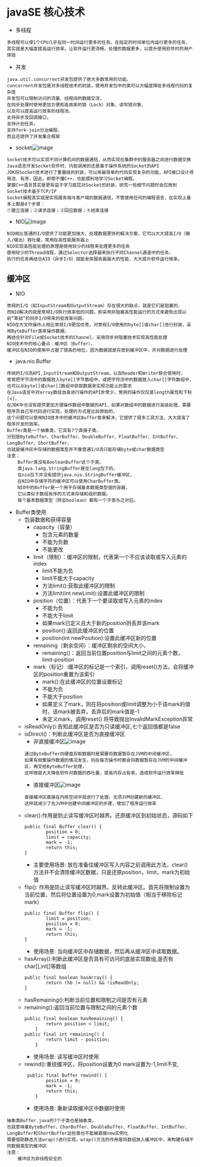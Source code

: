 # javaSE 核心技术
- 多线程
```text
多线程可以使1个CPU几乎在同一时间运行更多的任务。在指定的时间单位内运行更多的任务，
其实就是大幅度提高运行效率，让软件运行更流畅，处理的数据更多，以提升使用软件时的用户体验
```
- 并发
```text
java.util.concurrent并发包提供了绝大多数常用的功能。
concurrent并发包是对多线程技术的封装，使用并发包中的类可以大幅度降低多线程代码的复杂度
并发包可以限制访问的流量、线程间的数据交流，
在同步处理时使用更加方便和高效率的锁（Lock）对象、读写锁对象，
以及可以提高运行效率的线程池，
支持异步及回调接口，
支持计划任务，
支持fork-join分治编程，
而且还提供了并发集合框架
```
- socket![image](../../../../../../resources/img/socket.png)
```text
Socket技术可以实现不同计算机间的数据通信，从而实现在集群中的服务器之间进行数据交换
Java语言开发Socket软件时，内部调用的还是基于操作系统的Socket的API
JDK将Socket技术进行了重量级的封装，可以用最简单的代码实现复杂的功能，API接口设计得简洁、有序，因此，即使不懂C++，也能顺利地学习Socket编程。
掌握C++语言其实是更有益于学习底层对Socket的封装，研究一些细节问题时会应用到
Socket技术基于TCP/IP
Socket编程其实就是实现服务端与客户端的数据通信，不管使用任何的编程语言，在实现上基本上都是4个步骤：
①建立连接；②请求连接；③回应数据；④结束连接
```
- NIO![image](../../../../../../resources/img/nio.png)
```text
NIO相比普通的I/O提供了功能更加强大、处理数据更快的解决方案，它可以大大提高I/O（输入/输出）吞吐量，常用在高性能服务器上
NIO实现高性能处理的原理是使用较少的线程来处理更多的任务
使用较少的Thread线程，通过Selector选择器来执行不同Channel通道中的任务，
执行的任务再结合AIO（异步I/O）就能发挥服务器最大的性能，大大提升软件运行效率。
```
## 缓冲区
- NIO
```text
常规的I/O（如InputStream和OutputStream）存在很大的缺点，就是它们是阻塞的，
而NIO解决的就是常规I/O执行效率低的问题。即采用非阻塞高性能运行的方式来避免出现以前“笨拙”的同步I/O带来的低效率问题。
NIO在大文件操作上相比常规I/O更加优秀，对常规I/O使用的byte[]或char[]进行封装，采用ByteBuffer类来操作数据，
再结合针对File或Socket技术的Channel，采用同步非阻塞技术实现高性能处理
NIO技术中的核心要点：缓冲区（Buffer）。
缓冲区在NIO的使用中占据了很高的地位，因为数据就是存放到缓冲区中，并对数据进行处理
```
- java.nio.Buffer
```text
传统的I/O流API,InputStream和OutputStream，以及Reader和Writer联合使用时，
常常把字节流中的数据放入byte[]字节数组中，或把字符流中的数据放入char[]字符数组中，也可以从byte[]或char[]数组中获取数据来实现功能上的需求
在Java语言中对array数组自身进行操作的API非常少，常用的操作仅仅是length属性和下标[x]，
在JDK中也没有提供更加方便操作数组中数据的API，如果对数组中的数据进行高级处理，需要程序员自己写代码进行实现，处理的方式是比较原始的，
这个问题可以使用NIO技术中的缓冲区Buffer类来解决，它提供了很多工具方法，大大提高了程序开发的效率。
Buffer类是一个抽象类，它具有7个直接子类，
分别是ByteBuffer、CharBuffer、DoubleBuffer、FloatBuffer、IntBuffer、LongBuffer、ShortBuffer，
也就是缓冲区中存储的数据类型并不像普通I/O流只能存储byte或char数据类型
注意：
    Buffer类没有BooleanBuffer这个子类。
    类java.lang.StringBuffer是在lang包下的，
    在nio包下并没有提供java.nio.StringBuffer缓冲区，
    在NIO中存储字符的缓冲区可以使用CharBuffer类。
    NIO中的Buffer是一个用于存储基本数据类型值的容器，
    它以类似于数组有序的方式来存储和组织数据。
    每个基本数据类型（除去boolean）都有一个子类与之对应。
```
- Buffer类使用
    - 包装数据和获得容量
        - capacity（容量）
            - 包含元素的数量
            - 不能为负数
            - 不能更改
        - limit（限制）：缓冲区的限制，代表第一个不应该读取或写入元素的index
            - limit不能为负
            - limit不能大于capacity
            - 方法limit():获取此缓冲区的限制
            - 方法limit(int newLimit):设置此缓冲区的限制
        - position（位置）：代表下一个要读取或写入元素的index
            - 不能为负
            - 不能大于limit
            - 如果mark已定义且大于新的position则丢弃该mark
            - position():返回此缓冲区的位置
            - position(int newPosition):设置此缓冲区新的位置
        - remaining（剩余空间）：缓冲区剩余的空间大小，
            - remaining()：返回当前位置position与limit之间的元素个数，limit-position
        - mark（标记）:缓冲区的标记是一个索引，调用reset()方法，会将缓冲区的position重置为该索引
            - mark():在此缓冲区的位置设置标记
            - 不能为负
            - 不能大于position
            - 如果定义了mark，则在将position或limit调整为小于该mark的值时，该mark被丢弃，丢弃后的mark值是-1
            - 未定义mark，调用reset() 将导致抛出InvalidMarkException异常
    - isReadOnly():告知此缓冲区是否为只读缓冲区,七个返回值都是false
    - isDirect()：判断此缓冲区是否为直接缓冲区
        - 非直接缓冲区![image](../../../../../../resources/img/非直接缓冲区.png)
        ```text
        通过ByteBuffer向硬盘存取数据时是需要将数据暂存在JVM的中间缓冲区，
        如果有频繁操作数据的情况发生，则在每次操作时都会将数据暂存在JVM的中间缓冲区，再交给ByteBuffer处理，
        这样做就大大降低软件对数据的吞吐量，提高内存占有率，造成软件运行效率降低
        ```
        - 直接缓冲区![image](../../../../../../resources/img/直接缓冲区.png)
        ```text
        直接缓冲区直接在内核空间中就进行了处理，无须JVM创建新的缓冲区，
        这样就减少了在JVM中创建中间缓冲区的步骤，增加了程序运行效率
        ```
    - clear():作用是防止读写缓冲区时越界。还原缓冲区到初始状态，源码如下
        ```text
        public final Buffer clear() {
                position = 0;
                limit = capacity;
                mark = -1;
                return this;
        }   
        ```
       - 主要使用场景: 放在准备往缓冲区写入内容之前调用此方法，clear() 方法并不会清除缓冲区数据，只是还原position，limit，mark为初始值
    - flip(): 作用是防止读写缓冲区时越界。反转此缓冲区。首先将限制设置为当前位置，然后将位置设置为0,mark设置为初始值（相当于移除标记mark）
        ```text
        public final Buffer flip() {
                limit = position;
                position = 0;
                mark = -1;
                return this;
        }  
        ```
      - 使用场景: 当向缓冲区中存储数据，然后再从缓冲区中读取数据。
    - hasArray():判断此缓冲区是否具有可访问的底层实现数组,是否有char[],int[]等数组
        ```text
        public final boolean hasArray() {
                return (hb != null) && !isReadOnly;
        }
        ```
    - hasRemaining():判断当前位置和限制之间是否有元素
    - remaining():返回当前位置与限制之间的元素个数
        ```text
        public final boolean hasRemaining() {
                return position < limit;
            }
        public final int remaining() {
                return limit - position;
            }
        ```
        - 使用场景: 读写缓冲区时使用
    - rewind():重绕缓冲区，将position设置为0 mark设置为-1,limit不变,
        ```text
         public final Buffer rewind() {
                position = 0;
                mark = -1;
                return this;
            }
        ```
        - 使用场景: 重新读取缓冲区中数据时使用
      
```text
抽象类Buffer.java的7个子类也是抽象类，
也就意味着ByteBuffer、CharBuffer、DoubleBuffer、FloatBuffer、IntBuffer、LongBuffer和ShortBuffer这些类也不能被直接new实例化
需要借助静态方法wrap()进行实现。wrap()方法的作用是将数组放入缓冲区中，来构建存储不同数据类型的缓冲区
注意：
    缓冲区为非线程安全的

```